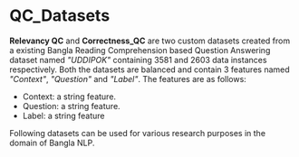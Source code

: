 # QC_Datasets
**Relevancy QC** and **Correctness_QC** are two custom datasets created from a existing Bangla Reading Comprehension based Question Answering dataset named *"UDDIPOK"* containing 3581 and 2603 data instances respectively. Both the datasets are balanced and contain 3 features named *"Context"*, *"Question"* and *"Label"*. The features are as follows:

* Context: a string feature.
* Question: a string feature.
* Label: a string feature
  
Following datasets can be used for various research purposes in the domain of Bangla NLP.
